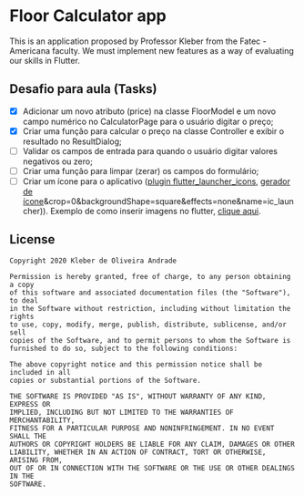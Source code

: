 # Floor Calculator app

This is an application proposed by Professor Kleber from the Fatec - Americana faculty. We must implement new features as a way of evaluating our skills in Flutter.

## Desafio para aula (Tasks)

* [x] Adicionar um novo atributo (price) na classe FloorModel e um novo campo numérico no CalculatorPage para o usuário digitar o preço;
* [x] Criar uma função para calcular o preço na classe Controller e exibir o resultado no ResultDialog;
* [ ] Validar os campos de entrada para quando o usuário digitar valores negativos ou zero;
* [ ] Criar uma função para limpar (zerar) os campos do formulário;
* [ ] Criar um ícone para o aplicativo ([plugin flutter_launcher_icons](https://pub.dev/packages/flutter_launcher_icons), [gerador de ícone](https://romannurik.github.io/AndroidAssetStudio/icons-launcher.html)&crop=0&backgroundShape=square&effects=none&name=ic_launcher)). Exemplo de como inserir imagens no flutter, [clique aqui](https://medium.com/@suragch/how-to-include-images-in-your-flutter-app-863889fc0b29).

## License

    Copyright 2020 Kleber de Oliveira Andrade
    
    Permission is hereby granted, free of charge, to any person obtaining a copy
    of this software and associated documentation files (the "Software"), to deal
    in the Software without restriction, including without limitation the rights
    to use, copy, modify, merge, publish, distribute, sublicense, and/or sell
    copies of the Software, and to permit persons to whom the Software is
    furnished to do so, subject to the following conditions:
    
    The above copyright notice and this permission notice shall be included in all
    copies or substantial portions of the Software.
    
    THE SOFTWARE IS PROVIDED "AS IS", WITHOUT WARRANTY OF ANY KIND, EXPRESS OR
    IMPLIED, INCLUDING BUT NOT LIMITED TO THE WARRANTIES OF MERCHANTABILITY,
    FITNESS FOR A PARTICULAR PURPOSE AND NONINFRINGEMENT. IN NO EVENT SHALL THE
    AUTHORS OR COPYRIGHT HOLDERS BE LIABLE FOR ANY CLAIM, DAMAGES OR OTHER
    LIABILITY, WHETHER IN AN ACTION OF CONTRACT, TORT OR OTHERWISE, ARISING FROM,
    OUT OF OR IN CONNECTION WITH THE SOFTWARE OR THE USE OR OTHER DEALINGS IN THE
    SOFTWARE.
